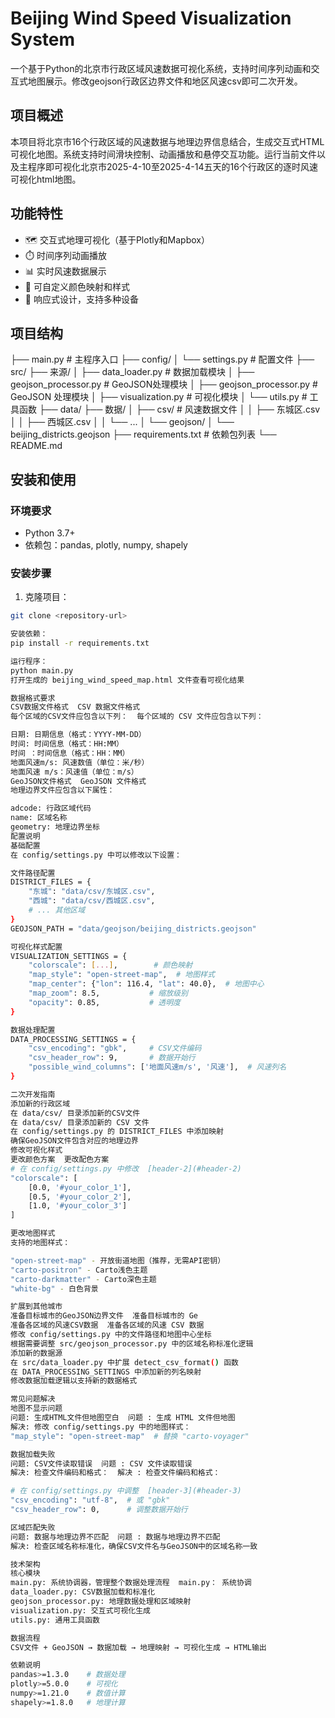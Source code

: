 # Beijing Wind Speed Visualization System  
  
一个基于Python的北京市行政区域风速数据可视化系统，支持时间序列动画和交互式地图展示。修改geojson行政区边界文件和地区风速csv即可二次开发。
  
## 项目概述  
  
本项目将北京市16个行政区域的风速数据与地理边界信息结合，生成交互式HTML可视化地图。系统支持时间滑块控制、动画播放和悬停交互功能。运行当前文件以及主程序即可视化北京市2025-4-10至2025-4-14五天的16个行政区的逐时风速可视化html地图。  
  
## 功能特性  
  
- 🗺️ 交互式地理可视化（基于Plotly和Mapbox）  
- ⏱️ 时间序列动画播放  
- 📊 实时风速数据展示  
- 🎨 可自定义颜色映射和样式  
- 📱 响应式设计，支持多种设备  
  
## 项目结构
├── main.py # 主程序入口
├── config/
│ └── settings.py # 配置文件
├── src/  ├── 来源/
│ ├── data_loader.py # 数据加载模块
│ ├── geojson_processor.py # GeoJSON处理模块
│ ├── geojson_processor.py # GeoJSON 处理模块
│ ├── visualization.py # 可视化模块
│ └── utils.py # 工具函数
├── data/  ├── 数据/
│ ├── csv/ # 风速数据文件
│ │ ├── 东城区.csv
│ │ ├── 西城区.csv
│ │ └── ...
│ └── geojson/
│ └── beijing_districts.geojson
├── requirements.txt # 依赖包列表
└── README.md

  
## 安装和使用  
  
### 环境要求  
  
- Python 3.7+  
- 依赖包：pandas, plotly, numpy, shapely  
  
### 安装步骤  
  
1. 克隆项目：  
```bash  
git clone <repository-url>  

安装依赖：
pip install -r requirements.txt

运行程序：
python main.py
打开生成的 beijing_wind_speed_map.html 文件查看可视化结果

数据格式要求
CSV数据文件格式  CSV 数据文件格式
每个区域的CSV文件应包含以下列：  每个区域的 CSV 文件应包含以下列：

日期: 日期信息（格式：YYYY-MM-DD）
时间: 时间信息（格式：HH:MM）
时间 ：时间信息（格式：HH：MM）
地面风速m/s: 风速数值（单位：米/秒）
地面风速 m/s：风速值（单位：m/s）
GeoJSON文件格式  GeoJSON 文件格式
地理边界文件应包含以下属性：

adcode: 行政区域代码
name: 区域名称
geometry: 地理边界坐标
配置说明
基础配置
在 config/settings.py 中可以修改以下设置：

文件路径配置
DISTRICT_FILES = {  
    "东城": "data/csv/东城区.csv",  
    "西城": "data/csv/西城区.csv",  
    # ... 其他区域  
}  
GEOJSON_PATH = "data/geojson/beijing_districts.geojson"

可视化样式配置
VISUALIZATION_SETTINGS = {  
    "colorscale": [...],        # 颜色映射  
    "map_style": "open-street-map",  # 地图样式  
    "map_center": {"lon": 116.4, "lat": 40.0},  # 地图中心  
    "map_zoom": 8.5,           # 缩放级别  
    "opacity": 0.85,           # 透明度  
}

数据处理配置
DATA_PROCESSING_SETTINGS = {  
    "csv_encoding": "gbk",     # CSV文件编码  
    "csv_header_row": 9,       # 数据开始行  
    "possible_wind_columns": ['地面风速m/s', '风速'],  # 风速列名  
}

二次开发指南
添加新的行政区域
在 data/csv/ 目录添加新的CSV文件
在 data/csv/ 目录添加新的 CSV 文件
在 config/settings.py 的 DISTRICT_FILES 中添加映射
确保GeoJSON文件包含对应的地理边界
修改可视化样式
更改颜色方案  更改配色方案
# 在 config/settings.py 中修改  [header-2](#header-2)
"colorscale": [  
    [0.0, '#your_color_1'],  
    [0.5, '#your_color_2'],  
    [1.0, '#your_color_3']  
]

更改地图样式
支持的地图样式：

"open-street-map" - 开放街道地图（推荐，无需API密钥）
"carto-positron" - Carto浅色主题
"carto-darkmatter" - Carto深色主题
"white-bg" - 白色背景

扩展到其他城市
准备目标城市的GeoJSON边界文件  准备目标城市的 Ge
准备各区域的风速CSV数据  准备各区域的风速 CSV 数据
修改 config/settings.py 中的文件路径和地图中心坐标
根据需要调整 src/geojson_processor.py 中的区域名称标准化逻辑
添加新的数据源
在 src/data_loader.py 中扩展 detect_csv_format() 函数
在 DATA_PROCESSING_SETTINGS 中添加新的列名映射
修改数据加载逻辑以支持新的数据格式

常见问题解决
地图不显示问题
问题: 生成HTML文件但地图空白  问题 : 生成 HTML 文件但地图
解决: 修改 config/settings.py 中的地图样式：
"map_style": "open-street-map"  # 替换 "carto-voyager"

数据加载失败
问题: CSV文件读取错误  问题 : CSV 文件读取错误
解决: 检查文件编码和格式：  解决 : 检查文件编码和格式：

# 在 config/settings.py 中调整  [header-3](#header-3)
"csv_encoding": "utf-8",  # 或 "gbk"  
"csv_header_row": 0,      # 调整数据开始行

区域匹配失败
问题: 数据与地理边界不匹配  问题 : 数据与地理边界不匹配
解决: 检查区域名称标准化，确保CSV文件名与GeoJSON中的区域名称一致

技术架构
核心模块
main.py: 系统协调器，管理整个数据处理流程  main.py： 系统协调
data_loader.py: CSV数据加载和标准化
geojson_processor.py: 地理数据处理和区域映射
visualization.py: 交互式可视化生成
utils.py: 通用工具函数

数据流程
CSV文件 + GeoJSON → 数据加载 → 地理映射 → 可视化生成 → HTML输出

依赖说明
pandas>=1.3.0    # 数据处理  
plotly>=5.0.0    # 可视化  
numpy>=1.21.0    # 数值计算  
shapely>=1.8.0   # 地理计算  


